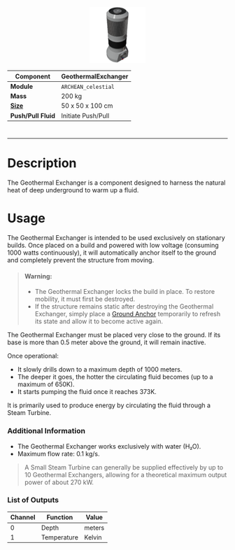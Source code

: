 <p align="center">
  <img src="GeothermalExchanger.png" />
</p>

|Component|GeothermalExchanger|
|---|---|
|**Module**|`ARCHEAN_celestial`|
|**Mass**|200 kg|
|[**Size**](# "Based on the component's occupancy in a fixed 25cm grid.")|50 x 50 x 100 cm|
|**Push/Pull Fluid**|Initiate Push/Pull|
#
---

# Description
The Geothermal Exchanger is a component designed to harness the natural heat of deep underground to warm up a fluid.

# Usage
The Geothermal Exchanger is intended to be used exclusively on stationary builds. Once placed on a build and powered with low voltage (consuming 1000 watts continuously), it will automatically anchor itself to the ground and completely prevent the structure from moving.

> #### Warning:
> - The Geothermal Exchanger locks the build in place. To restore mobility, it must first be destroyed.
> - If the structure remains static after destroying the Geothermal Exchanger, simply place a [Ground Anchor](../miscellaneous/GroundAnchor.md) temporarily to refresh its state and allow it to become active again.

The Geothermal Exchanger must be placed very close to the ground. If its base is more than 0.5 meter above the ground, it will remain inactive.

Once operational:
- It slowly drills down to a maximum depth of 1000 meters.
- The deeper it goes, the hotter the circulating fluid becomes (up to a maximum of 650K).
- It starts pumping the fluid once it reaches 373K.

It is primarily used to produce energy by circulating the fluid through a Steam Turbine.

### Additional Information
- The Geothermal Exchanger works exclusively with water (H₂O).
- Maximum flow rate: 0.1 kg/s.

> A Small Steam Turbine can generally be supplied effectively by up to 10 Geothermal Exchangers, allowing for a theoretical maximum output power of about 270 kW.

### List of Outputs
|Channel|Function|Value|
|---|---|---|
|0|Depth|meters|
|1|Temperature|Kelvin|